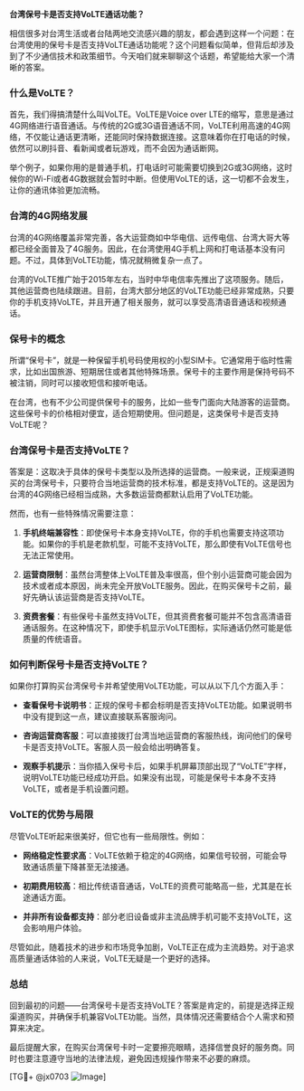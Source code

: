 **台湾保号卡是否支持VoLTE通话功能？**

相信很多对台湾生活或者台陆两地交流感兴趣的朋友，都会遇到这样一个问题：在台湾使用的保号卡是否支持VoLTE通话功能呢？这个问题看似简单，但背后却涉及到了不少通信技术和政策细节。今天咱们就来聊聊这个话题，希望能给大家一个清晰的答案。

### 什么是VoLTE？

首先，我们得搞清楚什么叫VoLTE。VoLTE是Voice over LTE的缩写，意思是通过4G网络进行语音通话。与传统的2G或3G语音通话不同，VoLTE利用高速的4G网络，不仅能让通话更清晰，还能同时保持数据连接。这意味着你在打电话的时候，依然可以刷抖音、看新闻或者玩游戏，而不会因为通话断网。

举个例子，如果你用的是普通手机，打电话时可能需要切换到2G或3G网络，这时候你的Wi-Fi或者4G数据就会暂时中断。但使用VoLTE的话，这一切都不会发生，让你的通讯体验更加流畅。

### 台湾的4G网络发展

台湾的4G网络覆盖非常完善，各大运营商如中华电信、远传电信、台湾大哥大等都已经全面普及了4G服务。因此，在台湾使用4G手机上网和打电话基本没有问题。不过，具体到VoLTE功能，情况就稍微复杂一点了。

台湾的VoLTE推广始于2015年左右，当时中华电信率先推出了这项服务。随后，其他运营商也陆续跟进。目前，台湾大部分地区的VoLTE功能已经非常成熟，只要你的手机支持VoLTE，并且开通了相关服务，就可以享受高清语音通话和视频通话。

### 保号卡的概念

所谓“保号卡”，就是一种保留手机号码使用权的小型SIM卡。它通常用于临时性需求，比如出国旅游、短期居住或者其他特殊场景。保号卡的主要作用是保持号码不被注销，同时可以接收短信和接听电话。

在台湾，也有不少公司提供保号卡的服务，比如一些专门面向大陆游客的运营商。这些保号卡的价格相对便宜，适合短期使用。但问题是，这类保号卡是否支持VoLTE呢？

### 台湾保号卡是否支持VoLTE？

答案是：这取决于具体的保号卡类型以及所选择的运营商。一般来说，正规渠道购买的台湾保号卡，只要符合当地运营商的技术标准，都是支持VoLTE的。这是因为台湾的4G网络已经相当成熟，大多数运营商都默认启用了VoLTE功能。

然而，也有一些特殊情况需要注意：

1. **手机终端兼容性**：即使保号卡本身支持VoLTE，你的手机也需要支持这项功能。如果你的手机是老款机型，可能不支持VoLTE，那么即使有VoLTE信号也无法正常使用。
   
2. **运营商限制**：虽然台湾整体上VoLTE普及率很高，但个别小运营商可能会因为技术或者成本原因，尚未完全开放VoLTE服务。因此，在购买保号卡之前，最好先确认该运营商是否支持VoLTE。

3. **资费套餐**：有些保号卡虽然支持VoLTE，但其资费套餐可能并不包含高清语音通话服务。在这种情况下，即使手机显示VoLTE图标，实际通话仍然可能是低质量的传统语音。

### 如何判断保号卡是否支持VoLTE？

如果你打算购买台湾保号卡并希望使用VoLTE功能，可以从以下几个方面入手：

- **查看保号卡说明书**：正规的保号卡都会标明是否支持VoLTE功能。如果说明书中没有提到这一点，建议直接联系客服询问。
  
- **咨询运营商客服**：可以直接拨打台湾当地运营商的客服热线，询问他们的保号卡是否支持VoLTE。客服人员一般会给出明确答复。

- **观察手机提示**：当你插入保号卡后，如果手机屏幕顶部出现了“VoLTE”字样，说明VoLTE功能已经成功开启。如果没有出现，可能是保号卡本身不支持VoLTE，或者是手机设置问题。

### VoLTE的优势与局限

尽管VoLTE听起来很美好，但它也有一些局限性。例如：

- **网络稳定性要求高**：VoLTE依赖于稳定的4G网络，如果信号较弱，可能会导致通话质量下降甚至无法接通。
  
- **初期费用较高**：相比传统语音通话，VoLTE的资费可能略高一些，尤其是在长途通话方面。

- **并非所有设备都支持**：部分老旧设备或非主流品牌手机可能不支持VoLTE，这会影响用户体验。

尽管如此，随着技术的进步和市场竞争加剧，VoLTE正在成为主流趋势。对于追求高质量通话体验的人来说，VoLTE无疑是一个更好的选择。

### 总结

回到最初的问题——台湾保号卡是否支持VoLTE？答案是肯定的，前提是选择正规渠道购买，并确保手机兼容VoLTE功能。当然，具体情况还需要结合个人需求和预算来决定。

最后提醒大家，在购买台湾保号卡时一定要擦亮眼睛，选择信誉良好的服务商。同时也要注意遵守当地的法律法规，避免因违规操作带来不必要的麻烦。

[TG💪+ @jx0703 ![Image](https://github.com/user-attachments/assets/dbca1d08-cadb-493c-b0ec-ad6f7a83f270)]